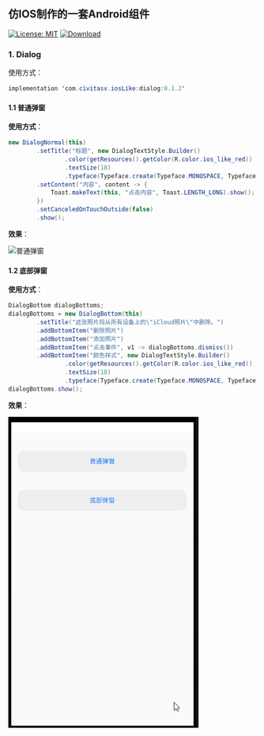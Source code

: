 ## 仿IOS制作的一套Android组件

[![License: MIT](https://img.shields.io/badge/License-MIT-yellow.svg)](https://opensource.org/licenses/MIT)  [![Download](https://api.bintray.com/packages/civitasv/iosLike/dialog/images/download.svg)](https://bintray.com/civitasv/iosLike/dialog/_latestVersion)

### 1. Dialog

使用方式：
```java
implementation 'com.civitasv.iosLike:dialog:0.1.2'
```
#### 1.1 普通弹窗

**使用方式**：

```java
new DialogNormal(this)
        .setTitle("标题", new DialogTextStyle.Builder()
                .color(getResources().getColor(R.color.ios_like_red))
                .textSize(18)
                .typeface(Typeface.create(Typeface.MONOSPACE, Typeface.BOLD_ITALIC)).build())
        .setContent("内容", content -> {
            Toast.makeText(this, "点击内容", Toast.LENGTH_LONG).show();
        })
        .setCanceledOnTouchOutside(false)
        .show();
````

**效果**：

![普通弹窗](image/dialog_normal.gif)


#### 1.2 底部弹窗

**使用方式**：

```java
DialogBottom dialogBottoms;
dialogBottoms = new DialogBottom(this)
        .setTitle("这张照片将从所有设备上的\"iCloud照片\"中删除。")
        .addBottomItem("删除照片")
        .addBottomItem("添加照片")
        .addBottomItem("点击事件", v1 -> dialogBottoms.dismiss())
        .addBottomItem("颜色样式", new DialogTextStyle.Builder()
                .color(getResources().getColor(R.color.ios_like_red))
                .textSize(18)
                .typeface(Typeface.create(Typeface.MONOSPACE, Typeface.BOLD_ITALIC)).build());
dialogBottoms.show();
```

**效果**：

![底部弹窗](image/dialog_bottom.gif)


